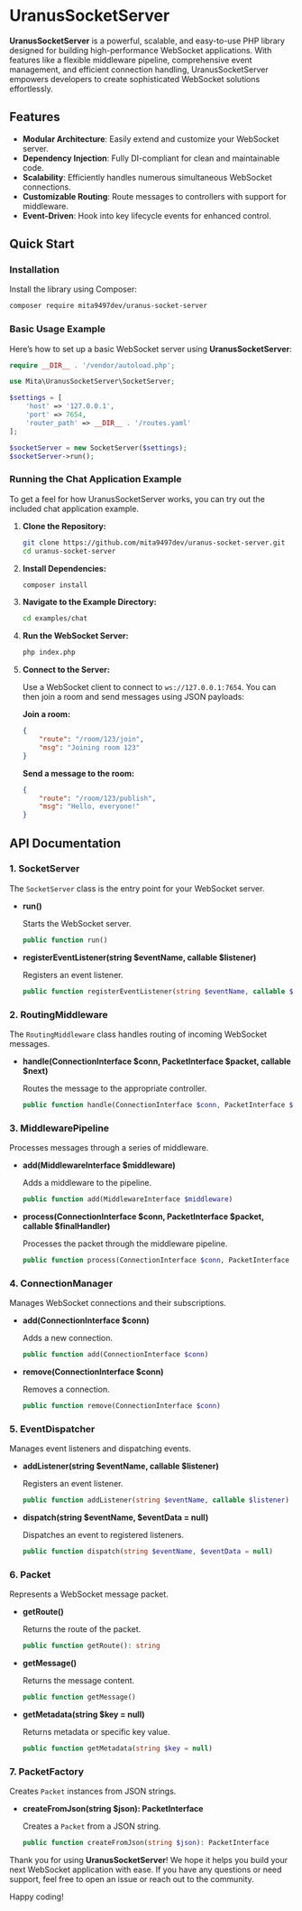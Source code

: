 # UranusSocketServer

**UranusSocketServer** is a powerful, scalable, and easy-to-use PHP library designed for building high-performance WebSocket applications. With features like a flexible middleware pipeline, comprehensive event management, and efficient connection handling, UranusSocketServer empowers developers to create sophisticated WebSocket solutions effortlessly.

## Features

- **Modular Architecture**: Easily extend and customize your WebSocket server.
- **Dependency Injection**: Fully DI-compliant for clean and maintainable code.
- **Scalability**: Efficiently handles numerous simultaneous WebSocket connections.
- **Customizable Routing**: Route messages to controllers with support for middleware.
- **Event-Driven**: Hook into key lifecycle events for enhanced control.

## Quick Start

### Installation

Install the library using Composer:

```bash
composer require mita9497dev/uranus-socket-server
```

### Basic Usage Example

Here’s how to set up a basic WebSocket server using **UranusSocketServer**:

```php
require __DIR__ . '/vendor/autoload.php';

use Mita\UranusSocketServer\SocketServer;

$settings = [
    'host' => '127.0.0.1',
    'port' => 7654,
    'router_path' => __DIR__ . '/routes.yaml'
];

$socketServer = new SocketServer($settings);
$socketServer->run();
```

### Running the Chat Application Example

To get a feel for how UranusSocketServer works, you can try out the included chat application example.

1. **Clone the Repository:**

   ```bash
   git clone https://github.com/mita9497dev/uranus-socket-server.git
   cd uranus-socket-server
   ```

2. **Install Dependencies:**

   ```bash
   composer install
   ```

3. **Navigate to the Example Directory:**

   ```bash
   cd examples/chat
   ```

4. **Run the WebSocket Server:**

   ```bash
   php index.php
   ```

5. **Connect to the Server:**

   Use a WebSocket client to connect to `ws://127.0.0.1:7654`. You can then join a room and send messages using JSON payloads:

   **Join a room:**

   ```json
   {
       "route": "/room/123/join",
       "msg": "Joining room 123"
   }
   ```

   **Send a message to the room:**

   ```json
   {
       "route": "/room/123/publish",
       "msg": "Hello, everyone!"
   }
   ```

## API Documentation

### 1. **SocketServer**

The `SocketServer` class is the entry point for your WebSocket server.

- **run()**
  
  Starts the WebSocket server.
  
  ```php
  public function run()
  ```

- **registerEventListener(string $eventName, callable $listener)**
  
  Registers an event listener.
  
  ```php
  public function registerEventListener(string $eventName, callable $listener)
  ```

### 2. **RoutingMiddleware**

The `RoutingMiddleware` class handles routing of incoming WebSocket messages.

- **handle(ConnectionInterface $conn, PacketInterface $packet, callable $next)**
  
  Routes the message to the appropriate controller.
  
  ```php
  public function handle(ConnectionInterface $conn, PacketInterface $packet, callable $next)
  ```

### 3. **MiddlewarePipeline**

Processes messages through a series of middleware.

- **add(MiddlewareInterface $middleware)**
  
  Adds a middleware to the pipeline.
  
  ```php
  public function add(MiddlewareInterface $middleware)
  ```

- **process(ConnectionInterface $conn, PacketInterface $packet, callable $finalHandler)**
  
  Processes the packet through the middleware pipeline.
  
  ```php
  public function process(ConnectionInterface $conn, PacketInterface $packet, callable $finalHandler)
  ```

### 4. **ConnectionManager**

Manages WebSocket connections and their subscriptions.

- **add(ConnectionInterface $conn)**
  
  Adds a new connection.
  
  ```php
  public function add(ConnectionInterface $conn)
  ```

- **remove(ConnectionInterface $conn)**
  
  Removes a connection.
  
  ```php
  public function remove(ConnectionInterface $conn)
  ```

### 5. **EventDispatcher**

Manages event listeners and dispatching events.

- **addListener(string $eventName, callable $listener)**
  
  Registers an event listener.
  
  ```php
  public function addListener(string $eventName, callable $listener)
  ```

- **dispatch(string $eventName, $eventData = null)**
  
  Dispatches an event to registered listeners.
  
  ```php
  public function dispatch(string $eventName, $eventData = null)
  ```

### 6. **Packet**

Represents a WebSocket message packet.

- **getRoute()**
  
  Returns the route of the packet.
  
  ```php
  public function getRoute(): string
  ```

- **getMessage()**
  
  Returns the message content.
  
  ```php
  public function getMessage()
  ```

- **getMetadata(string $key = null)**
  
  Returns metadata or specific key value.
  
  ```php
  public function getMetadata(string $key = null)
  ```

### 7. **PacketFactory**

Creates `Packet` instances from JSON strings.

- **createFromJson(string $json): PacketInterface**

  Creates a `Packet` from a JSON string.

  ```php
  public function createFromJson(string $json): PacketInterface
  ```

Thank you for using **UranusSocketServer**! We hope it helps you build your next WebSocket application with ease. If you have any questions or need support, feel free to open an issue or reach out to the community.

Happy coding!